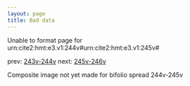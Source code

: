 ```yaml
---
layout: page
title: Bad data
---
```


Unable to format page for urn:cite2:hmt:e3.v1:244v#urn:cite2:hmt:e3.v1:245v#

prev: [243v-244v](../243v-244v/) next: [245v-246v](../245v-246v/)

Composite image not yet made for bifolio spread 244v-245v

